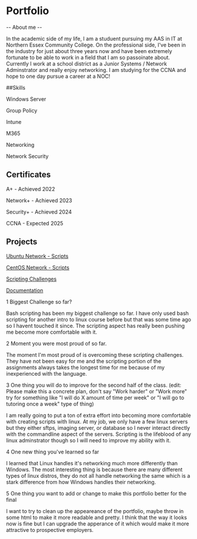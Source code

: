 # Portfolio

-- About me --

In the academic side of my life, I am a studuent pursuing my AAS in IT at Northern Essex Community College. On the professional side, I've been in the industry for just about three years now and have been extremely fortunate to be able to work in a field that I am so passoinate about. Currently I work at a school district as a Junior Systems / Network Adminstrator and really enjoy networking. I am studying for the CCNA and hope to one day pursue a career at a NOC! 

##Skills

Windows Server

Group Policy

Intune

M365

Networking

Network Security


## Certificates  

A+ - Achieved 2022

Network+ - Achieved 2023

Security+ - Achieved 2024

CCNA - Expected 2025

## Projects

[Ubuntu Network - Scripts](https://github.com/flaureanonecc/Ubuntu-Networking-Scripts)

[CentOS Network - Scripts](https://github.com/flaureanonecc/CentOS-Network-Scripts)

[Scripting Challenges](https://github.com/flaureanonecc/Linux-Command-Challenges)

[Documentation](https://github.com/flaureanonecc/Documentation)


1 Biggest Challenge so far?

Bash scripting has been my biggest challenge so far. I have only used bash scripting for another intro to linux course before but that was some time ago so I havent touched it since. The scripting aspect has really been pushing me become more comfortable with it. 

2 Moment you were most proud of so far.

The moment I'm most proud of is overcoming these scripting challenges. They have not been easy for me and the scripting portion of the assignments always takes the longest time for me because of my inexperienced with the language.

3 One thing you will do to improve for the second half of the class.
(edit: Please make this a concrete plan, don't say "Work harder" or "Work more" try for something like "I will do X amount of time per week" or "I will go to tutoring once a week" type of thing)

I am really going to put a ton of extra effort into becoming more comfortable with creating scripts with linux. At my job, we only have a few linux servers but they either sftps, imaging server, or database so I never interact directly with the commandline aspect of the servers. Scripting is the lifeblood of any linux adminstrator though so I will need to improve my ability with it.

4 One new thing you've learned so far

I learned that Linux handles it's networking much more differently than Windows. The most interesting thing is because there are many different types of linux distros, they do not all handle networking the same which is a stark difference from how Windows handles their networking.

5 One thing you want to add or change to make this portfolio better for the final

I want to try to clean up the appeareance of the portfolio, maybe throw in some html to make it more readable and pretty. I think that the way it looks now is fine but I can upgrade the apperance of it which would make it more attractive to prospective employers.

